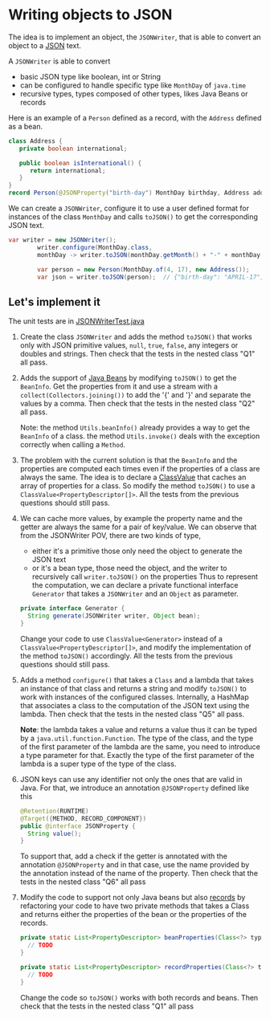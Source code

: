 # Writing objects to JSON

The idea is to implement an object, the `JSONWriter`, that is able to convert an object to a
[JSON](https://json.org) text.

A `JSONWriter` is able to convert
- basic JSON type like boolean, int or String
- can be configured to handle specific type like `MonthDay` of `java.time`
- recursive types, types composed of other types, likes Java Beans or records

Here is an example of a `Person` defined as a record, with the `Address` defined as a bean.

```java
class Address {
   private boolean international;

   public boolean isInternational() {
      return international;
   }
}
record Person(@JSONProperty("birth-day") MonthDay birthday, Address address) { }
```

We can create a `JSONWriter`, configure it to use a user defined format for instances of the class `MonthDay`
and calls `toJSON()` to get the corresponding JSON text.

```java
var writer = new JSONWriter();
        writer.configure(MonthDay.class,
        monthDay -> writer.toJSON(monthDay.getMonth() + "-" + monthDay.getDayOfMonth()));

        var person = new Person(MonthDay.of(4, 17), new Address());
        var json = writer.toJSON(person);  // {"birth-day": "APRIL-17", "address": {"international": false}}
```


## Let's implement it

The unit tests are in [JSONWriterTest.java](src/test/java/com/github/forax/framework/mapper/JSONWriterTest.java)

1. Create the class `JSONWriter` and adds the method `toJSON()` that works only with
   JSON primitive values, `null`, `true`, `false`, any integers or doubles and strings.
   Then check that the tests in the nested class "Q1" all pass.

2. Adds the support of [Java Beans](../COMPANION.md#java-bean-and-beaninfo) by modifying `toJSON()` to get the `BeanInfo`.
   Get the properties  from it and use a stream with a `collect(Collectors.joining())`
   to add the '{' and '}' and  separate the values by a comma.
   Then check that the tests in the nested class "Q2" all pass.

   Note: the method `Utils.beanInfo()` already provides a way to get the `BeanInfo` of a class.
   the method `Utils.invoke()` deals with the exception correctly when calling a `Method`.

3. The problem with the current solution is that the `BeanInfo` and the properties are computed each times
   even if the properties of a class are always the same.
   The idea is to declare a [ClassValue](../COMPANION.md#classvalue) that caches an array of properties for a class.
   So modify the method `toJSON()` to use a `ClassValue<PropertyDescriptor[]>`.
   All the tests from the previous questions should still pass.

4. We can cache more values, by example the property name and the getter are always the same for a pair of key/value.
   We can observe that from the JSONWriter POV, there are two kinds of type,
   - either it's a primitive those only need the object to generate the JSON text
   - or it's a bean type, those need the object, and the writer to recursively call `writer.toJSON()`
     on the properties
     Thus to represent the computation, we can declare a private functional interface `Generator` that takes
     a `JSONWriter` and an `Object` as parameter.
   ```java
   private interface Generator {
     String generate(JSONWriter writer, Object bean);
   }
   ```
   Change your code to use `ClassValue<Generator>` instead of a `ClassValue<PropertyDescriptor[]>`,
   and modify the implementation of the method `toJSON()` accordingly.
   All the tests from the previous questions should still pass.

5. Adds a method `configure()` that takes a `Class` and a lambda that takes an instance of that class
   and returns a string and modify `toJSON()` to work with instances of the configured classes.
   Internally, a HashMap that associates a class to the computation of the JSON text using the lambda.
   Then check that the tests in the nested class "Q5" all pass.

   **Note**: the lambda takes a value and returns a value thus it can be typed by a `java.util.function.Function`.
   The type of the class, and the type of the first parameter of the lambda are the same,
   you need to introduce a type parameter for that. Exactly the type of the first parameter of the
   lambda is a super type of the type of the class.

6. JSON keys can use any identifier not only the ones that are valid in Java.
   For that, we introduce an annotation `@JSONProperty` defined like this
   ```java
   @Retention(RUNTIME)
   @Target({METHOD, RECORD_COMPONENT})
   public @interface JSONProperty {
     String value();
   }
   ```
   To support that, add a check if the getter is annotated with the annotation `@JSONProperty`
   and in that case, use the name provided by the annotation instead of the name of the property.
   Then check that the tests in the nested class "Q6" all pass

7. Modify the code to support not only Java beans but also [records](../COMPANION.md#record) by refactoring
   your code to have two private methods  that takes a Class and returns either the properties of the bean
   or the properties of the records.
   ```java
   private static List<PropertyDescriptor> beanProperties(Class<?> type) {
     // TODO
   }

   private static List<PropertyDescriptor> recordProperties(Class<?> type) {
     // TODO
   }
   ```
   Change the code so `toJSON()` works with both records and beans.
   Then check that the tests in the nested class "Q1" all pass
